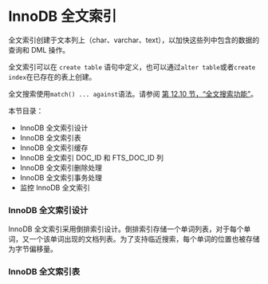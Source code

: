 # InnoDB 全文索引

全文索引创建于文本列上（char、varchar、text），以加快这些列中包含的数据的查询和 DML  操作。

全文索引可以在 `create table` 语句中定义，也可以通过`alter table`或者`create index`在已存在的表上创建。

全文搜索使用`match() ... against`语法。请参阅 [第 12.10 节，“全文搜索功能”](https://dev.mysql.com/doc/refman/5.7/en/fulltext-search.html)。

本节目录：

- InnoDB 全文索引设计
- InnoDB 全文索引表
- InnoDB 全文索引缓存
- InnoDB 全文索引 DOC_ID 和 FTS_DOC_ID 列
- InnoDB 全文索引删除处理
- InnoDB 全文索引事务处理
- 监控 InnoDB 全文索引

### InnoDB 全文索引设计

InnoDB 全文索引采用倒排索引设计。倒排索引存储一个单词列表，对于每个单词，又一个该单词出现的文档列表。为了支持临近搜索，每个单词的位置也被存储为字节偏移量。

### InnoDB 全文索引表
